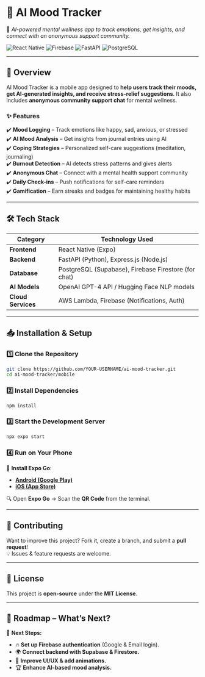 # 🧠 AI Mood Tracker  
🚀 *AI-powered mental wellness app to track emotions, get insights, and connect with an anonymous support community.*

![React Native](https://img.shields.io/badge/React%20Native-Expo-blue.svg) ![Firebase](https://img.shields.io/badge/Firebase-Auth-orange.svg) ![FastAPI](https://img.shields.io/badge/Backend-FastAPI-green.svg) ![PostgreSQL](https://img.shields.io/badge/Database-PostgreSQL-blue.svg)  

---

## 📌 Overview  
AI Mood Tracker is a mobile app designed to **help users track their moods, get AI-generated insights, and receive stress-relief suggestions**. It also includes **anonymous community support chat** for mental wellness.

### ✨ Features  
✔️ **Mood Logging** – Track emotions like happy, sad, anxious, or stressed  
✔️ **AI Mood Analysis** – Get insights from journal entries using AI  
✔️ **Coping Strategies** – Personalized self-care suggestions (meditation, journaling)  
✔️ **Burnout Detection** – AI detects stress patterns and gives alerts  
✔️ **Anonymous Chat** – Connect with a mental health support community  
✔️ **Daily Check-ins** – Push notifications for self-care reminders  
✔️ **Gamification** – Earn streaks and badges for maintaining healthy habits  

---

## 🛠 Tech Stack
| Category         | Technology Used |
|-----------------|----------------|
| **Frontend**    | React Native (Expo) |
| **Backend**     | FastAPI (Python), Express.js (Node.js) |
| **Database**    | PostgreSQL (Supabase), Firebase Firestore (for chat) |
| **AI Models**   | OpenAI GPT-4 API / Hugging Face NLP models |
| **Cloud Services** | AWS Lambda, Firebase (Notifications, Auth) |

---

## 📥 Installation & Setup
### 1️⃣ Clone the Repository
```bash
git clone https://github.com/YOUR-USERNAME/ai-mood-tracker.git
cd ai-mood-tracker/mobile
```
### 2️⃣ Install Dependencies
```bash
npm install
```
### 3️⃣ Start the Development Server
```bash
npx expo start
```
### 4️⃣ Run on Your Phone  
📱 **Install Expo Go**:  
- **[Android (Google Play)](https://play.google.com/store/apps/details?id=host.exp.exponent)**
- **[iOS (App Store)](https://apps.apple.com/app/expo-go/id982107779)**  

🔍 Open **Expo Go** → Scan the **QR Code** from the terminal.

---

## 🔗 Contributing  
Want to improve this project? Fork it, create a branch, and submit a **pull request**!  
💡 Issues & feature requests are welcome.

---

## 📜 License  
This project is **open-source** under the **MIT License**.

---

## 📌 Roadmap – What’s Next?  
📌 **Next Steps:**  
- 🔥 **Set up Firebase authentication** (Google & Email login).  
- 🌍 **Connect backend with Supabase & Firestore.**  
- 🎨 **Improve UI/UX & add animations.**  
- 🏆 **Enhance AI-based mood analysis.**  

